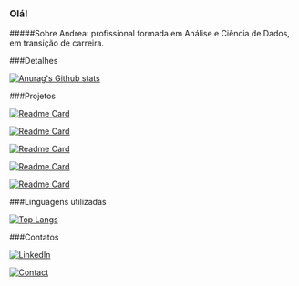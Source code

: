 ### Olá! 

#####Sobre Andrea: profissional formada em Análise e Ciência de Dados, em transição de carreira.



###Detalhes


[![Anurag's Github stats](https://github-readme-stats.vercel.app/api?username=dearamires&show_icons=true&theme=dark)](https://github.com/anuraghazra/github-readme-stats)

###Projetos



[![Readme Card](https://github-readme-stats.vercel.app/api/pin/?username=dearamires&repo=Credit-Card-Fraud-Detection&theme=dark)](https://github.com/dearamires/Credit-Card-Fraud-Detection)

[![Readme Card](https://github-readme-stats.vercel.app/api/pin/?username=dearamires&repo=Credit-Score&theme=dark)](https://github.com/dearamires/Credit-Score)

[![Readme Card](https://github-readme-stats.vercel.app/api/pin/?username=dearamires&repo=Predicao-de-Cancer-de-Mama&theme=dark)](https://github.com/dearamires/Predicao-de-Cancer-de-Mama)

[![Readme Card](https://github-readme-stats.vercel.app/api/pin/?username=dearamires&repo=cancer-de-prostata&theme=dark)](https://github.com/dearamires/cancer-de-prostata)

[![Readme Card](https://github-readme-stats.vercel.app/api/pin/?username=dearamires&repo=previsao-de-renda&theme=dark)](https://github.com/dearamires/previsao-de-renda)


###Linguagens utilizadas

[![Top Langs](https://github-readme-stats.vercel.app/api/top-langs/?username=dearamires&layout=compact)](https://github.com/anuraghazra/github-readme-stats)


###Contatos


[![LinkedIn](https://img.shields.io/badge/LinkedIn-Connect-blue?style=flat&logo=linkedin)](https://www.linkedin.com/in/andrea-ramires)

[![Contact](https://img.shields.io/badge/Contact-andrear2221@gmail.com-blue)](mailto:andfrear2221@gmail.com)
